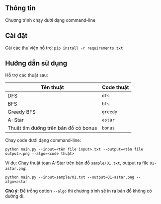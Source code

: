 ## Thông tin
Chương trình chạy dưới dạng command-line

## Cài đặt
Cài các thư viện hỗ trợ: `pip install -r requirements.txt`

## Hướng dẫn sử dụng
Hỗ trợ các thuật sau:

|Tên thuật |Code thuật|
|----------|----------|
|   DFS    |  `dfs`   |
|   BFS    |  `bfs`   |
|Greedy BFS| `greedy` |
|A-Star    | `astar`  |
|Thuật tìm đường trên bản đồ có bonus| `bonus` |

Chạy code dưới dạng command-line:
```
python main.py --input=<tên file input>.txt --output=<tên file output>.png --algo=<code thuật>
```

Ví dụ: Chạy thuật toán A-Star trên bản đồ `sample/01.txt`, output ra file `01-astar.png`:
```
python main.py --input=sample/01.txt --output=01-astar.png --algo=astar
```

**Chú ý**: Để trống option `--algo` thì chương trình sẽ in ra bản đồ không có đường đi.

